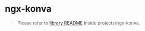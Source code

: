 # ngx-konva

> Please refer to [library README](/projects/ngx-konva/README.md) inside projects/ngx-konva.